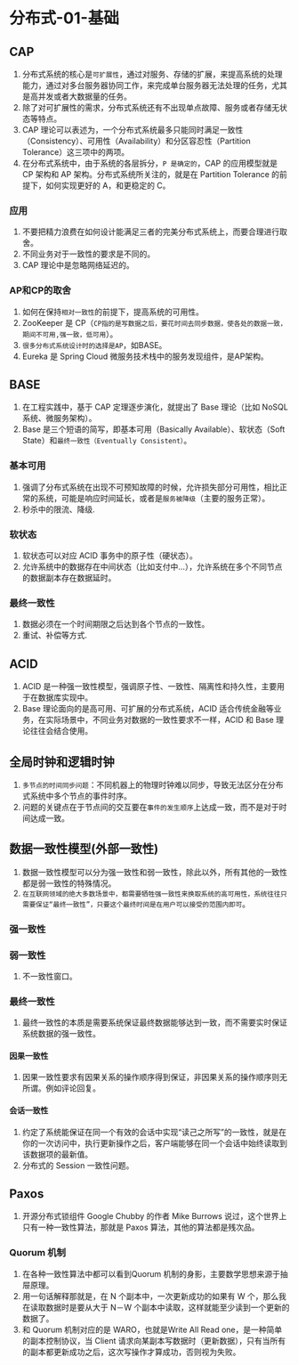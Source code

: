# 分布式-01-基础


## CAP

1. 分布式系统的核心是`可扩展性`，通过对服务、存储的扩展，来提高系统的处理能力，通过对多台服务器协同工作，来完成单台服务器无法处理的任务，尤其是高并发或者大数据量的任务。
2. 除了对可扩展性的需求，分布式系统还有不出现单点故障、服务或者存储无状态等特点。
3. CAP 理论可以表述为，一个分布式系统最多只能同时满足一致性（Consistency）、可用性（Availability）和分区容忍性（Partition Tolerance）这三项中的两项。
4. 在分布式系统中，由于系统的各层拆分，`P 是确定的`，CAP 的应用模型就是 CP 架构和 AP 架构。分布式系统所关注的，就是在 Partition Tolerance 的前提下，如何实现更好的 A，和更稳定的 C。

### 应用

1. 不要把精力浪费在如何设计能满足三者的完美分布式系统上，而要合理进行取舍。
2. 不同业务对于一致性的要求是不同的。
3. CAP 理论中是忽略网络延迟的。

### AP和CP的取舍

1. 如何在保持`相对一致性`的前提下，提高系统的可用性。
2. ZooKeeper 是 CP（`CP指的是写数据之后，要花时间去同步数据，使各处的数据一致，期间不可用,强一致，低可用`）。
3. `很多分布式系统设计时的选择是AP`，如BASE。
4. Eureka 是 Spring Cloud 微服务技术栈中的服务发现组件，是AP架构。

## BASE

1. 在工程实践中，基于 CAP 定理逐步演化，就提出了 Base 理论（比如 NoSQL 系统、微服务架构）。
2. Base 是三个短语的简写，即基本可用（Basically Available）、软状态（Soft State）和`最终一致性（Eventually Consistent）`。

### 基本可用

1. 强调了分布式系统在出现不可预知故障的时候，允许损失部分可用性，相比正常的系统，可能是响应时间延长，或者是`服务被降级`（主要的服务正常）。
2. 秒杀中的限流、降级.

### 软状态

1. 软状态可以对应 ACID 事务中的原子性（硬状态）。
2. 允许系统中的数据存在中间状态（比如支付中...），允许系统在多个不同节点的数据副本存在数据延时。

### 最终一致性

1. 数据必须在一个时间期限之后达到各个节点的一致性。
2. 重试、补偿等方式.

## ACID

1. ACID 是一种强一致性模型，强调原子性、一致性、隔离性和持久性，主要用于在数据库实现中。
2. Base 理论面向的是高可用、可扩展的分布式系统，ACID 适合传统金融等业务，在实际场景中，不同业务对数据的一致性要求不一样，ACID 和 Base 理论往往会结合使用。

## 全局时钟和逻辑时钟

1. `多节点的时间同步问题`：不同机器上的物理时钟难以同步，导致无法区分在分布式系统中多个节点的事件时序。
2. 问题的关键点在于节点间的交互要在`事件的发生顺序`上达成一致，而不是对于时间达成一致。

## 数据一致性模型(外部一致性)

1. 数据一致性模型可以分为强一致性和弱一致性，除此以外，所有其他的一致性都是弱一致性的特殊情况。
2. `在互联网领域的绝大多数场景中，都需要牺牲强一致性来换取系统的高可用性，系统往往只需要保证“最终一致性”，只要这个最终时间是在用户可以接受的范围内即可`。

### 强一致性

### 弱一致性

1. 不一致性窗口。

### 最终一致性

1. 最终一致性的本质是需要系统保证最终数据能够达到一致，而不需要实时保证系统数据的强一致性。

#### 因果一致性

1. 因果一致性要求有因果关系的操作顺序得到保证，非因果关系的操作顺序则无所谓。例如评论回复。

#### 会话一致性

1. 约定了系统能保证在同一个有效的会话中实现“读己之所写”的一致性，就是在你的一次访问中，执行更新操作之后，客户端能够在同一个会话中始终读取到该数据项的最新值。
2. 分布式的 Session 一致性问题。

## Paxos
1. 开源分布式锁组件 Google Chubby 的作者 Mike Burrows 说过，这个世界上只有一种一致性算法，那就是 Paxos 算法，其他的算法都是残次品。

### Quorum 机制
1. 在各种一致性算法中都可以看到Quorum 机制的身影，主要数学思想来源于抽屉原理。
2. 用一句话解释那就是，在 N 个副本中，一次更新成功的如果有 W 个，那么我在读取数据时是要从大于 N－W 个副本中读取，这样就能至少读到一个更新的数据了。
3. 和 Quorum 机制对应的是 WARO，也就是Write All Read one，是一种简单的副本控制协议，当 Client 请求向某副本写数据时（更新数据），只有当所有的副本都更新成功之后，这次写操作才算成功，否则视为失败。


